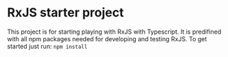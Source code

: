 # RxJS starter project
This project is for starting playing with RxJS with Typescript.
It is predifined with all npm packages needed for developing and testing RxJS.
To get started just run:  ```npm install```